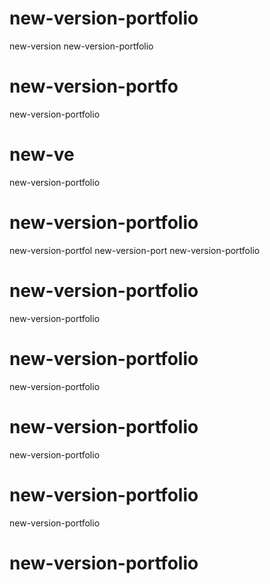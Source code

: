 # new-version-portfolio
new-version
new-version-portfolio

# new-version-portfo

new-version-portfolio
# new-ve

new-version-portfolio

# new-version-portfolio
new-version-portfol
new-version-port
new-version-portfolio
# new-version-portfolio

new-version-portfolio

# new-version-portfolio
new-version-portfolio

# new-version-portfolio
new-version-portfolio

# new-version-portfolio
new-version-portfolio

# new-version-portfolio


